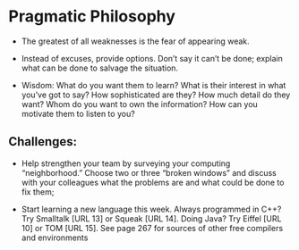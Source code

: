 # Pragmatic Philosophy 
<!-- TOC -->

- The greatest of all weaknesses is the fear of appearing weak.
- Instead of excuses, provide options. Don’t say it can’t be done; explain
what can be done to salvage the situation.

- Wisdom:
What do you want them to learn?
What is their interest in what you’ve got to say?
How sophisticated are they?
How much detail do they want?
Whom do you want to own the information?
How can you motivate them to listen to you?

## Challenges:

- Help strengthen your team by surveying your computing “neighborhood.”
Choose two or three “broken windows” and discuss with your colleagues
what the problems are and what could be done to fix them;

- Start learning a new language this week. Always programmed in C++? Try
Smalltalk [URL 13] or Squeak [URL 14]. Doing Java? Try Eiffel [URL 10]
or TOM [URL 15]. See page 267 for sources of other free compilers and
environments

